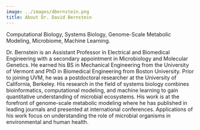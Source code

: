 ```yaml
---
image: ../images/dbernstein.png
title: About Dr. David Bernstein
---
```


Computational Biology, Systems Biology, Genome-Scale Metabolic Modeling, Microbiome, Machine Learning.

Dr. Bernstein is an Assistant Professor in Electrical and Biomedical Engineering with a secondary appointment in Microbiology and Molecular Genetics. He earned his BS in Mechanical Engineering from the University of Vermont and PhD in Biomedical Engineering from Boston University. Prior to joining UVM, he was a postdoctoral researcher at the University of California, Berkeley. His research in the field of systems biology combines bioinformatics, computational modeling, and machine learning to gain quantitative understanding of microbial ecosystems. His work is at the forefront of genome-scale metabolic modeling where he has published in leading journals and presented at international conferences. Applications of his work focus on understanding the role of microbial organisms in environmental and human health.

